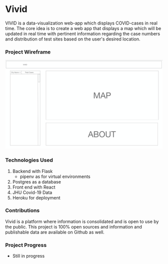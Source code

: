 # Vivid
VIVID is a data-visualization web-app which displays COVID-cases in real time. The core idea is to create a web app that displays a map which will be updated in real time with pertinent information regarding the case numbers and distribution of test sites based on the user's desired location.

### Project Wireframe
![Wireframe](Untitled.png)

### Technologies Used
1. Backend with Flask
	* pipenv as for virtual environments
2. Postgres as a database
3. Front end with React
4. JHU Covid-19 Data
5. Heroku for deployment

### Contributions
Vivid is a platform where information is consolidated and is open to use by the public. This project is 100% open sources and information and publishable data are available on Github as well. 

### Project Progress
* Still in progress

